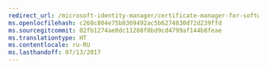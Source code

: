 ```yaml
---
redirect_url: /microsoft-identity-manager/certificate-manager-for-software-certificates
ms.openlocfilehash: c268c804e75b8369492ac5b6274830d72d239ffd
ms.sourcegitcommit: 02fb1274ae0dc11288f8bd9cd4799af144b8feae
ms.translationtype: HT
ms.contentlocale: ru-RU
ms.lasthandoff: 07/13/2017
---
```


